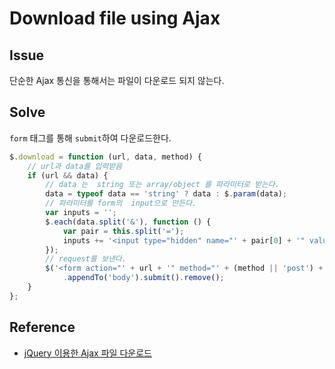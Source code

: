 # Download file using Ajax

## Issue

단순한 Ajax 통신을 통해서는 파일이 다운로드 되지 않는다.

## Solve

`form` 태그를 통해 `submit`하여 다운로드한다.

```javascript
$.download = function (url, data, method) {
    // url과 data를 입력받음
    if (url && data) {
        // data 는  string 또는 array/object 를 파라미터로 받는다.
        data = typeof data == 'string' ? data : $.param(data);
        // 파라미터를 form의  input으로 만든다.
        var inputs = '';
        $.each(data.split('&'), function () {
            var pair = this.split('=');
            inputs += '<input type="hidden" name="' + pair[0] + '" value="' + pair[1] + '" />';
        });
        // request를 보낸다.
        $('<form action="' + url + '" method="' + (method || 'post') + '">' + inputs + '</form>')
            .appendTo('body').submit().remove();
    }
};
```

## Reference

* [jQuery 이용한 Ajax 파일 다운로드](http://egloos.zum.com/purunjong/v/2510155)